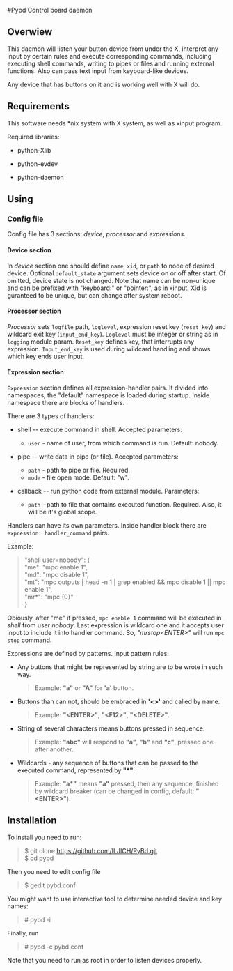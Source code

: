 #Pybd
Control board daemon

## Overwiew
This daemon will listen your button device from under the X, interpret any input by certain rules and execute corresponding commands, including executing shell commands, writing to pipes or files and running external functions. Also can pass text input from keyboard-like devices.

Any device that has buttons on it and is working well with X will do.

## Requirements
This software needs \*nix system with X system, as well as xinput program.

Required libraries:

* python-Xlib

* python-evdev

* python-daemon

## Using

### Config file

Config file has 3 sections: *device*, *processor* and *expressions*.

#### Device section
In *device* section one should define `name`, `xid`, or `path` to node of desired device. Optional `default_state` argument sets device on or off after start. Of omitted, device state is not changed.
Note that name can be non-unique and can be prefixed with "keyboard:" or "pointer:", as in xinput. Xid is guranteed to be unique, but can change after system reboot.

#### Processor section
*Processor* sets `logfile` path, `loglevel`, expression reset key (`reset_key`) and wildcard exit key (`input_end_key`). `Loglevel` must be integer or string as in `logging` module param.
`Reset_key` defines key, that interrupts any expression. `Input_end_key` is used during wildcard handling and shows which key ends user input.

#### Expression section
`Expression` section defines all expression-handler pairs. It divided into namespaces, the "default" namespace is loaded during startup. Inside namespace there are blocks of handlers.

There are 3 types of handlers:

* shell -- execute command in shell. Accepted parameters:<br>
    * `user` - name of user, from which command is run. Default: nobody.

* pipe -- write data in pipe (or file). Accepted parameters:<br>
    * `path` - path to pipe or file. Required.
    * `mode` - file open mode. Default: "w".

* callback -- run python code from external module. Parameters:<br>
    * `path` - path to file that contains executed function. Required. Also, it will be it's global scope.

Handlers can have its own parameters. Inside handler block there are `expression: handler_command` pairs.

Example:
>"shell user=nobody": {<br>
        "me": "mpc enable 1",<br>
        "md": "mpc disable 1",<br>
        "mt": "mpc outputs | head -n 1 | grep enabled && mpc disable 1 || mpc enable 1",<br>
        "mr*": "mpc {0}"<br>
    }

Obiously, after "me" if pressed, `mpc enable 1` command will be executed in *shell* from user *nobody*. Last expression is wildcard one and it accepts user input to include it into handler command.
So, *"mrstop\<ENTER\>"* will run `mpc stop` command.

Expressions are defined by patterns. Input pattern rules:

* Any buttons that might be represented by string are to be wrote in such way.

    >Example: **"a"** or **"A"** for **'a'** button.

* Buttons than can not, should be embraced in **'\<\>'** and called by name.

    >Example: **"\<ENTER\>"**, **"\<F12\>"**, **"\<DELETE\>"**.

* String of several characters means buttons pressed in sequence.

    >Example: **"abc"** will respond to **"a"**, **"b"** and **"c"**, pressed one after another.

* Wildcards - any sequence of buttons that can be passed to the executed command, represented by **"\*"**.

    >Example: **"a\*"** means **"a"** pressed, then any sequence, finished by wildcard breaker (can be changed in config, default: **"\<ENTER\>"**).

## Installation
To install you need to run:

>$ git clone https://github.com/ILJICH/PyBd.git<br>
$ cd pybd

Then you need to edit config file
>$ gedit pybd.conf

You might want to use interactive tool to determine needed device and key names:
>\# pybd -i

Finally, run
>\# pybd -c pybd.conf

Note that you need to run as root in order to listen devices properly.